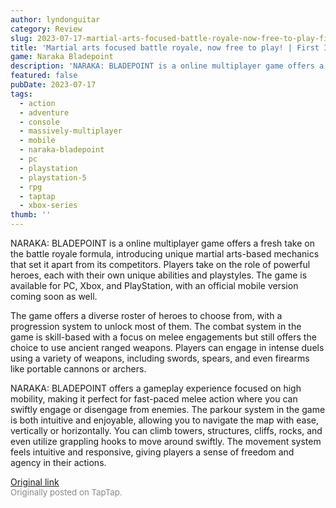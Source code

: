 ```yaml
---
author: lyndonguitar
category: Review
slug: 2023-07-17-martial-arts-focused-battle-royale-now-free-to-play-first-impressions-naraka-bladepoin
title: 'Martial arts focused battle royale, now free to play! | First Impressions - NARAKA: BLADEPOINT'
game: Naraka Bladepoint
description: 'NARAKA: BLADEPOINT is a online multiplayer game offers a fresh take on the battle royale formula, introducing unique martial arts-based mechanics that set it apart from its competitors. Players take on the role of powerful heroes, each with their own unique abilities and playstyles. The game is available for PC, Xbox, and PlayStation, with an official mobile version coming soon as well.'
featured: false
pubDate: 2023-07-17
tags:
  - action
  - adventure
  - console
  - massively-multiplayer
  - mobile
  - naraka-bladepoint
  - pc
  - playstation
  - playstation-5
  - rpg
  - taptap
  - xbox-series
thumb: ''
---
```


NARAKA: BLADEPOINT is a online multiplayer game offers a fresh take on the battle royale formula, introducing unique martial arts-based mechanics that set it apart from its competitors. Players take on the role of powerful heroes, each with their own unique abilities and playstyles. The game is available for PC, Xbox, and PlayStation, with an official mobile version coming soon as well.

The game offers a diverse roster of heroes to choose from, with a progression system to unlock most of them. The combat system in the game is skill-based with a focus on melee engagements but still offers the choice to use ancient ranged weapons. Players can engage in intense duels using a variety of weapons, including swords, spears, and even firearms like portable cannons or archers.

NARAKA: BLADEPOINT offers a gameplay experience focused on high mobility, making it perfect for fast-paced melee action where you can swiftly engage or disengage from enemies. The parkour system in the game is both intuitive and enjoyable, allowing you to navigate the map with ease, vertically or horizontally. You can climb towers, structures, cliffs, rocks, and even utilize grappling hooks to move around swiftly. The movement system feels intuitive and responsive, giving players a sense of freedom and agency in their actions.

[Original link](https://m.taptap.io/post/6012709?share_id=96f27e612ce1&utm_medium=share&utm_source=discord)<br><span style="font-size: 0.95em; color: #888;">Originally posted on TapTap.</span>